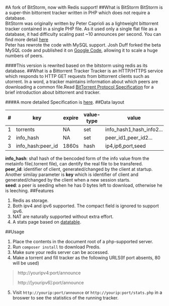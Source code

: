 #A fork of BitStorm, now with Redis support!
##What is BitStorm
BitStorm is a super-thin bittorrent tracker written in PHP which does not require a database.  
BitStorm was originally written by Peter Caprioli as a lightweight bittorrent tracker contained in a single PHP file. As it used only a single flat file as a database, it had difficulty scaling past ~10 announces per second. You can find more detail [here](https://stormhub.org/tracker/ui.php)  
Peter has rewrote the code with MySQL support. Josh Duff forked the beta MySQL code and  published it on [Google Code](https://code.google.com/p/bitstorm/), allowing it to scale a huge numbers of peers.

####This version is rewrited based on the bitstorm using redis as its database.
##What is a Bittorrent Tracker
Tracker is an HTTP/HTTPS service which responds to HTTP GET requests from bittorrent clients such as utorrent. In a word, a tracker maintains information about which peers are downloading a common file.Read [BitTorrent Protocol Specification](http://www.bittorrent.org/beps/bep_0003.html) for a brief introduction about bittorrent and tracker.

####A more detailed Specification is [here](https://wiki.theory.org/BitTorrentSpecification#Tracker_Response).
##Data layout

| # | key				| expire | value-type   | value
|---| ----------------- | ------ | ------------ | ------------
| 1 | torrents			| NA     | set			| info_hash1,hash_info2...
| 2 | info_hash			| NA     | set			| peer_id1,peer_id2...
| 3 | info_hash:peer_id | 1860s  | hash			| ip4,ip6,port,seed
**info_hash**: sha1 hash of the bencoded form of the info value from the metainfo file(.torrent file), can dentify the real file to be transfered.  
**peer_id**: identifier of client, generated/changed by the client at startup. Another similay parameter is **key** which is identifier of client and generated/changed by the client when a new session starts.  
**seed**: a peer is seeding when he has 0 bytes left to download, otherwise he is leeching.
##Features
1. Redis as storage.
2. Both ipv4 and ipv6 supported. The compact field is ignored to support ipv6.
3. NAT are naturally supported without extra effort.
4. A stats page based on [datatable](http://www.datatables.net/).

##Usage
1. Place the contents in the document root of a php-supported server.
2. Run `composer install` to download Predis.
3. Make sure your redis server can be accessed.
4. Make a torrent and fill tracker as the following URLS(If port absents, 80 will be used)
> http://youripv4:port/announce
> 
> http://[youripv6]:port/announce

5. Visit `http://yourip:port/announce` or `http://yourip:port/stats.php` in a broswer to see the statistics of the running tracker.
